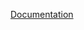 [Documentation](https://docs.fluxninja.com/reference/blueprints/policies/service-protection/postgresql.md)
